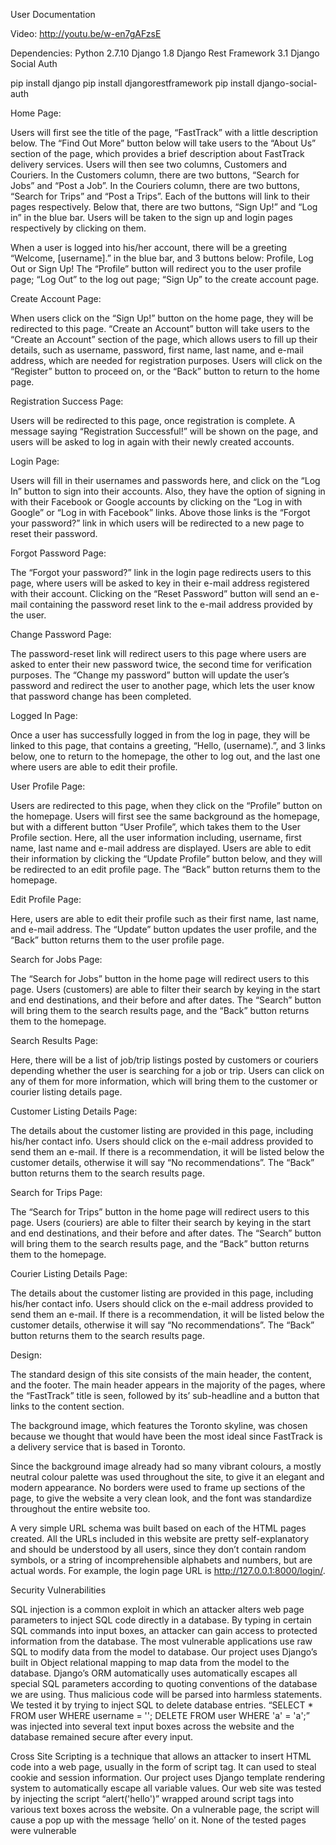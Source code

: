 User Documentation

Video: http://youtu.be/w-en7gAFzsE

Dependencies:
Python 2.7.10
Django 1.8
Django Rest Framework 3.1
Django Social Auth

pip install django
pip install djangorestframework
pip install django-social-auth


Home Page:

Users will first see the title of the page, “FastTrack” with a little description below. The “Find Out More” button below will take users to the “About Us” section of the page, which provides a brief description about FastTrack delivery services. Users will then see two columns, Customers and Couriers. In the Customers column, there are two buttons, “Search for Jobs” and “Post a Job”. In the Couriers column, there are two buttons, “Search for Trips” and “Post a Trips”. Each of the buttons will link to their pages respectively. Below that, there are two buttons, “Sign Up!” and “Log in” in the blue bar. Users will be taken to the sign up and login pages respectively by clicking on them. 

When a user is logged into his/her account, there will be a greeting “Welcome, [username].” in the blue bar, and 3 buttons below: Profile, Log Out or Sign Up! The “Profile” button will redirect you to the user profile page; “Log Out” to the log out page; “Sign Up” to the create account page.

Create Account Page:

When users click on the “Sign Up!” button on the home page, they will be redirected to this page. “Create an Account” button will take users to the “Create an Account” section of the page, which allows users to fill up their details, such as username, password, first name, last name, and e-mail address, which are needed for registration purposes. Users will click on the “Register” button to proceed on, or the “Back” button to return to the home page.

Registration Success Page:

Users will be redirected to this page, once registration is complete. A message saying “Registration Successful!” will be shown on the page, and users will be asked to log in again with their newly created accounts.

Login Page:

Users will fill in their usernames and passwords here, and click on the “Log In” button to sign into their accounts. Also, they have the option of signing in with their Facebook or Google accounts by clicking on the “Log in with Google” or “Log in with Facebook” links. Above those links is the “Forgot your password?” link in which users will be redirected to a new page to reset their password.

Forgot Password Page:

The “Forgot your password?” link in the login page redirects users to this page, where users will be asked to key in their e-mail address registered with their account. Clicking on the “Reset Password” button will send an e-mail containing the password reset link to the e-mail address provided by the user.

Change Password Page:

The password-reset link will redirect users to this page where users are asked to enter their new password twice, the second time for verification purposes. The “Change my password” button will update the user’s password and redirect the user to another page, which lets the user know that password change has been completed.
 
Logged In Page:

Once a user has successfully logged in from the log in page, they will be linked to this page, that contains a greeting, “Hello, (username).”, and 3 links below, one to return to the homepage, the other to log out, and the last one where users are able to edit their profile.

User Profile Page:

Users are redirected to this page, when they click on the “Profile” button on the homepage. Users will first see the same background as the homepage, but with a different button “User Profile”, which takes them to the User Profile section. Here, all the user information including, username, first name, last name and e-mail address are displayed. Users are able to edit their information by clicking the “Update Profile” button below, and they will be redirected to an edit profile page. The “Back” button returns them to the homepage.

Edit Profile Page:

Here, users are able to edit their profile such as their first name, last name, and e-mail address. The “Update” button updates the user profile, and the “Back” button returns them to the user profile page.

Search for Jobs Page:

The “Search for Jobs” button in the home page will redirect users to this page. Users (customers) are able to filter their search by keying in the start and end destinations, and their before and after dates. The “Search” button will bring them to the search results page, and the “Back” button returns them to the homepage.

Search Results Page:

Here, there will be a list of job/trip listings posted by customers or couriers depending whether the user is searching for a job or trip. Users can click on any of them for more information, which will bring them to the customer or courier listing details page.

Customer Listing Details Page:

The details about the customer listing are provided in this page, including his/her contact info. Users should click on the e-mail address provided to send them an e-mail. If there is a recommendation, it will be listed below the customer details, otherwise it will say “No recommendations”. The “Back” button returns them to the search results page.

Search for Trips Page:

The “Search for Trips” button in the home page will redirect users to this page. Users (couriers) are able to filter their search by keying in the start and end destinations, and their before and after dates. The “Search” button will bring them to the search results page, and the “Back” button returns them to the homepage.

Courier Listing Details Page:

The details about the customer listing are provided in this page, including his/her contact info. Users should click on the e-mail address provided to send them an e-mail. If there is a recommendation, it will be listed below the customer details, otherwise it will say “No recommendations”. The “Back” button returns them to the search results page.

Design:

The standard design of this site consists of the main header, the content, and the footer. The main header appears in the majority of the pages, where the “FastTrack” title is seen, followed by its’ sub-headline and a button that links to the content section. 

The background image, which features the Toronto skyline, was chosen because we thought that would have been the most ideal since FastTrack is a delivery service that is based in Toronto.

Since the background image already had so many vibrant colours, a mostly neutral colour palette was used throughout the site, to give it an elegant and modern appearance. No borders were used to frame up sections of the page, to give the website a very clean look, and the font was standardize throughout the entire website too.

A very simple URL schema was built based on each of the HTML pages created. All the URLs included in this website are pretty self-explanatory and should be understood by all users, since they don’t contain random symbols, or a string of incomprehensible alphabets and numbers, but are actual words. For example, the login page URL is http://127.0.0.1:8000/login/.

Security Vulnerabilities

SQL injection is a common exploit in which an attacker alters web page parameters to inject SQL code directly in a database. By typing in certain SQL commands into input boxes, an attacker can gain access to protected information from the database.   The most vulnerable applications use raw SQL to modify data from the model to database. Our project uses Django’s built in Object relational mapping to map data from the model to the database. Django’s ORM automatically uses automatically escapes all special SQL parameters according to quoting conventions of the database we are using. Thus malicious code will be parsed into harmless statements. We tested it by trying to inject SQL to delete database entries. “SELECT * FROM user WHERE username = ''; DELETE FROM user WHERE 'a' = 'a';” was injected into several text input boxes across the website and the database remained secure after every input.

Cross Site Scripting is a technique that allows an attacker to insert HTML code into a web page, usually in the form of script tag. It can used to steal cookie and session information. Our project uses Django template rendering system to automatically escape all variable values. Our web site was tested by injecting the script “alert('hello')” wrapped around script tags into various text boxes across the website. On a vulnerable page, the script will cause a pop up with the message ‘hello’ on it. None of the tested pages were vulnerable







